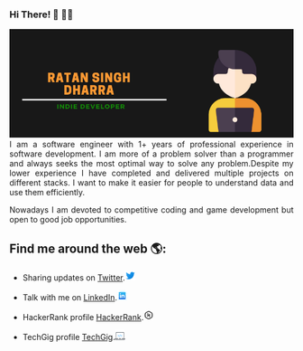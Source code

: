 ### Hi There! 👋 👨‍💻

<img src="https://raw.githubusercontent.com/ratansingh98/ratansingh98/master/image.png" alt="banner that says Ratan Singh - Indie Developer">

<div style="text-align: justify"> 
I am a software engineer with 1+ years of professional experience in software development. 
I am more of a problem solver than a programmer and always seeks the most optimal way to solve any problem.Despite my lower experience I have completed and delivered multiple projects on different stacks. I want to make it easier for people to understand data and use them efficiently.

Nowadays I am devoted to competitive coding and game development but open to good job opportunities.
 </div>

## Find me around the web 🌎:
- Sharing updates on <a href="https://twitter.com/Ratan_Singh98"> Twitter</a>.<img src="https://raw.githubusercontent.com/ratansingh98/ratansingh98/master/icons/twitter.png" height="18px" alt="Twitter Icon">
  
- Talk with me on <a href="https://www.linkedin.com/in/ratan-singh-dharra-198931144/">LinkedIn</a>.<img src="icons/linkedin.png" height="18px" alt="Twitter Icon">
  
- HackerRank profile <a href="https://www.hackerrank.com/ratan_singh98"> HackerRank</a>.<img src="https://raw.githubusercontent.com/ratansingh98/ratansingh98/master/icons/hackerrank.png" height="18px" alt="Hacker Rank Icon">
  
- TechGig profile <a href="https://www.techgig.com/ratansingh30"> TechGig</a>.<img src="https://raw.githubusercontent.com/ratansingh98/ratansingh98/master/icons/techgig.png" height="18px" alt="TechGig Icon">
